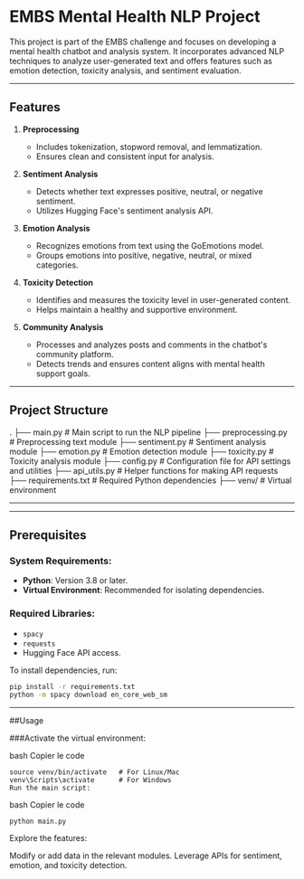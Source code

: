# EMBS Mental Health NLP Project

This project is part of the EMBS challenge and focuses on developing a mental health chatbot and analysis system. It incorporates advanced NLP techniques to analyze user-generated text and offers features such as emotion detection, toxicity analysis, and sentiment evaluation.

---

## Features
1. **Preprocessing**  
   - Includes tokenization, stopword removal, and lemmatization.  
   - Ensures clean and consistent input for analysis.

2. **Sentiment Analysis**  
   - Detects whether text expresses positive, neutral, or negative sentiment.  
   - Utilizes Hugging Face's sentiment analysis API.

3. **Emotion Analysis**  
   - Recognizes emotions from text using the GoEmotions model.  
   - Groups emotions into positive, negative, neutral, or mixed categories.

4. **Toxicity Detection**  
   - Identifies and measures the toxicity level in user-generated content.  
   - Helps maintain a healthy and supportive environment.

5. **Community Analysis**  
   - Processes and analyzes posts and comments in the chatbot's community platform.  
   - Detects trends and ensures content aligns with mental health support goals.

---

## Project Structure
.
├── main.py              # Main script to run the NLP pipeline
├── preprocessing.py     # Preprocessing text module
├── sentiment.py         # Sentiment analysis module
├── emotion.py           # Emotion detection module
├── toxicity.py          # Toxicity analysis module
├── config.py            # Configuration file for API settings and utilities
├── api_utils.py         # Helper functions for making API requests
├── requirements.txt     # Required Python dependencies
├── venv/                # Virtual environment

---


---

## Prerequisites

### System Requirements:
- **Python**: Version 3.8 or later.  
- **Virtual Environment**: Recommended for isolating dependencies.

### Required Libraries:
- `spacy`
- `requests`
- Hugging Face API access.

To install dependencies, run:
```bash
pip install -r requirements.txt
python -m spacy download en_core_web_sm
```
---
##Usage

###Activate the virtual environment:

bash
Copier le code
```
source venv/bin/activate   # For Linux/Mac
venv\Scripts\activate      # For Windows
Run the main script:
```
bash
Copier le code
```
python main.py
```
Explore the features:

Modify or add data in the relevant modules.
Leverage APIs for sentiment, emotion, and toxicity detection.
